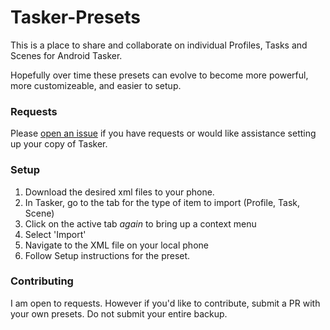 # Tasker-Presets
This is a place to share and collaborate on individual Profiles, Tasks and Scenes for Android Tasker.

Hopefully over time these presets can evolve to become more powerful, more customizeable, and easier to setup.

### Requests
Please [open an issue](https://github.com/ProLoser/Tasker-Presets/issues) if you have requests or would like assistance setting up your copy of Tasker.

### Setup
1. Download the desired xml files to your phone.
2. In Tasker, go to the tab for the type of item to import (Profile, Task, Scene)
3. Click on the active tab _again_ to bring up a context menu
4. Select 'Import'
5. Navigate to the XML file on your local phone
6. Follow Setup instructions for the preset.

### Contributing
I am open to requests. However if you'd like to contribute, submit a PR with your own presets. Do not submit your entire backup.
